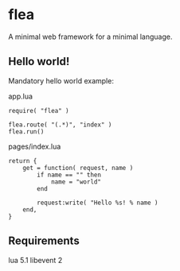 flea
====

A minimal web framework for a minimal language.


Hello world!
-----------

Mandatory hello world example:

app.lua

	require( "flea" )

	flea.route( "(.*)", "index" )
	flea.run()

pages/index.lua

	return {
		get = function( request, name )
			if name == "" then
				name = "world"
			end

			request:write( "Hello %s! % name )
		end,
	}


Requirements
------------

lua 5.1
libevent 2
